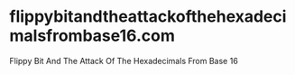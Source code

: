 # flippybitandtheattackofthehexadecimalsfrombase16.com
Flippy Bit And The Attack Of The Hexadecimals From Base 16
